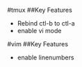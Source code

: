 #tmux
##Key Features
+ Rebind ctl-b to ctl-a
+ enable vi mode


#vim
##Key Features
+ enable linenumbers
